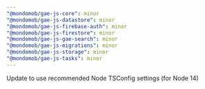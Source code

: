 ```yaml
---
"@mondomob/gae-js-core": minor
"@mondomob/gae-js-datastore": minor
"@mondomob/gae-js-firebase-auth": minor
"@mondomob/gae-js-firestore": minor
"@mondomob/gae-js-gae-search": minor
"@mondomob/gae-js-migrations": minor
"@mondomob/gae-js-storage": minor
"@mondomob/gae-js-tasks": minor
---
```


Update to use recommended Node TSConfig settings (for Node 14)
